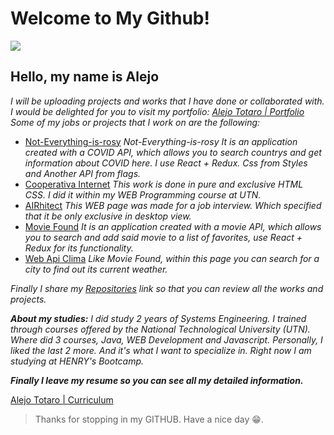 # Welcome to My Github!

![](https://media.giphy.com/media/3o6ZtpxSZbQRRnwCKQ/giphy.gif)

## Hello, my name is Alejo

*I will be uploading projects and works that I have done or collaborated with.
I would be delighted for you to visit my portfolio: [Alejo Totaro | Portfolio](https://atotaro98.github.io/index.html)
Some of my jobs or projects that I work on are the following:* 
 - [Not-Everything-is-rosy](https://github.com/Atotaro98/Not-Everything-is-rosy) *Not-Everything-is-rosy It is an application created with a COVID API, which allows you to search countrys and get information about COVID here. I use React + Redux. Css from Styles and Another API from flags.*
 - [Cooperativa Internet](https://github.com/Atotaro98/Cooperativa_Internet) *This work is done in pure and exclusive HTML CSS. I did it within my WEB Programming course at UTN.*
 - [AIRhitect](https://github.com/Atotaro98/AIRhitect) *This WEB page was made for a job interview. Which specified that it be only exclusive in desktop view.*
 - [Movie Found](https://github.com/Atotaro98/ApiPeliculas) *It is an application created with a movie API, which allows you to search and add said movie to a list of favorites, use React + Redux for its functionality.*
 - [Web Api Clima](https://github.com/Atotaro98/ApiClima) *Like Movie Found, within this page you can search for a city to find out its current weather.*



  *Finally I share my [Repositories](https://github.com/Atotaro98?tab=repositories) link so that you can review all the works and projects.*


***About my studies:***
*I did study 2 years of Systems Engineering. I trained through courses offered by the National Technological University (UTN).
Where did  3 courses, Java, WEB Development and Javascript. Personally, I liked the last 2 more. And it's what I want to specialize in. Right now I am studying at HENRY's Bootcamp.*

***Finally I leave my resume so you can see all my detailed information.***

[Alejo Totaro | Curriculum](https://atotaro98.github.io/cv/CVAlejoTotaro.pdf)

> Thanks for stopping in my GITHUB. Have a nice day 😁.
